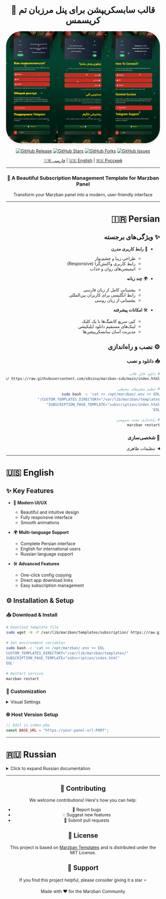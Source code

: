 <div align="center">
  
# 🎄 قالب سابسکریپشن برای پنل مرزبان تم کریسمس



<p align="center">
  <img src="https://raw.githubusercontent.com/Troniza/MarzbanTemplate/main/PreviewTemplate%400.5x.png" alt="Marzban-Sub Preview" width="800" style="border-radius: 50px; box-shadow: 0 4px 8px rgba(0,0,0,0.1);"/>
</p>

[![GitHub Release](https://img.shields.io/github/v/release/Troniza/MarzbanTemplate?color=blue&style=for-the-badge&logo=github)](https://github.com/x0sina/marzban-sub/releases)
[![GitHub Stars](https://img.shields.io/github/stars/Troniza/MarzbanTemplate?color=yellow&style=for-the-badge&logo=github)](https://github.com/x0sina/marzban-sub/stargazers)
[![GitHub Forks](https://img.shields.io/github/forks/Troniza/MarzbanTemplate?color=green&style=for-the-badge&logo=github)](https://github.com/x0sina/marzban-sub/network)
[![GitHub Issues](https://img.shields.io/github/issues/Troniza/MarzbanTemplate?color=red&style=for-the-badge&logo=github)](https://github.com/x0sina/marzban-sub/issues)

<p align="center">
  <a href="#-persian">🇮🇷 فارسی</a> |
  <a href="#-english">🇺🇸 English</a> |
  <a href="#-russian">🇷🇺 Русский</a>
</p>

</div>

---

<div align="center">
  <h3>🌟 A Beautiful Subscription Management Template for Marzban Panel</h3>
  <p>Transform your Marzban panel into a modern, user-friendly interface</p>
</div>

---

<div dir="rtl">

# 🇮🇷 Persian

## ✨ ویژگی‌های برجسته
- 🎯 **رابط کاربری مدرن**
  - طراحی زیبا و چشم‌نواز
  - رابط کاربری واکنش‌گرا (Responsive)
  - انیمیشن‌های روان و جذاب
  
- 🌍 **چند زبانه**
  - پشتیبانی کامل از زبان فارسی
  - رابط انگلیسی برای کاربران بین‌المللی
  - پشتیبانی از زبان روسی

- 🛠️ **امکانات پیشرفته**
  - کپی سریع کانفیگ‌ها با یک کلیک
  - لینک‌های مستقیم دانلود اپلیکیشن
  - مدیریت آسان سابسکریپشن‌ها

## ⚙️ نصب و راه‌اندازی

### 📥 دانلود و نصب
```bash
# دانلود فایل قالب
sudo wget -N -P /var/lib/marzban/templates/subscription/ https://raw.githubusercontent.com/x0sina/marzban-sub/main/index.html

# تنظیم متغیرهای محیطی
sudo bash -c 'cat >> /opt/marzban/.env << EOL
CUSTOM_TEMPLATES_DIRECTORY="/var/lib/marzban/templates/"
SUBSCRIPTION_PAGE_TEMPLATE="subscription/index.html"
EOL'

# راه‌اندازی مجدد سرویس
marzban restart
```

### 🎨 شخصی‌سازی

<details>
<summary>تنظیمات ظاهری</summary>

1. **تغییر لوگو**
```html
<!-- جستجو برای -->
images/marzban.svg
```

2. **تغییر پس‌زمینه**
```css
/* جستجو برای */
background: url('...')
```

3. **تغییر آیدی پشتیبانی تلگرام**
```html
<!-- جستجو برای -->
https://t.me/yourID
```
</details>

</div>

---

# 🇺🇸 English

## ✨ Key Features
- 🎯 **Modern UI/UX**
  - Beautiful and intuitive design
  - Fully responsive interface
  - Smooth animations
  
- 🌍 **Multi-language Support**
  - Complete Persian interface
  - English for international users
  - Russian language support

- 🛠️ **Advanced Features**
  - One-click config copying
  - Direct app download links
  - Easy subscription management

## ⚙️ Installation & Setup

### 📥 Download & Install
```bash
# Download template file
sudo wget -N -P /var/lib/marzban/templates/subscription/ https://raw.githubusercontent.com/x0sina/marzban-sub/main/index.html

# Set environment variables
sudo bash -c 'cat >> /opt/marzban/.env << EOL
CUSTOM_TEMPLATES_DIRECTORY="/var/lib/marzban/templates/"
SUBSCRIPTION_PAGE_TEMPLATE="subscription/index.html"
EOL'

# Restart service
marzban restart
```

### 🎨 Customization

<details>
<summary>Visual Settings</summary>

1. **Change Logo**
```html
<!-- Search for -->
images/marzban.svg
```

2. **Change Background**
```css
/* Search for */
background: url('...')
```

3. **Change Telegram Support ID**
```html
<!-- Search for -->
https://t.me/yourID
```
</details>

### 🌐 Host Version Setup
```php
// Edit in index.php
const BASE_URL = "https://your-panel-url:PORT";
```

---

# 🇷🇺 Russian

<details>
<summary>Click to expand Russian documentation</summary>

## ✨ Основные функции
- Современный пользовательский интерфейс
- Многоязычная поддержка
- Продвинутые функции управления

[Полная документация на русском языке скоро будет доступна]
</details>

---

<div align="center">

## 🤝 Contributing

We welcome contributions! Here's how you can help:
- 🐛 Report bugs
- 💡 Suggest new features
- 🔧 Submit pull requests

## 📝 License

This project is based on [Marzban Templates](https://github.com/Gozargah/Marzban) and is distributed under the MIT License.

## 💖 Support

If you find this project helpful, please consider giving it a star ⭐

<p align="center">Made with ❤️ for the Marzban Community</p>

</div>
